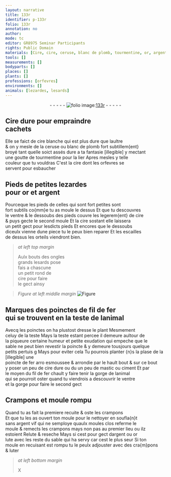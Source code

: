 ```yaml
---
layout: narrative
title: 133r
identifier: p-133r
folio: 133r
annotation: no
author:
mode: tc
editor: GR8975 Seminar Participants
rights: Public Domain
materials: [Cire, cire, ceruse, blanc de plomb, tourmentine, or, argent, fer, mastic, ciment, argent vif]
tools: []
measurements: []
bodyparts: []
places: []
plants: []
professions: [orfevres]
environments: []
animals: [lezardes, lesards]
---
```


<div class="folio" align="center">- - - - - <a href="http://gallica.bnf.fr/ark:/12148/btv1b10500001g/f271.image" target="_blank"><img src="https://cu-mkp.github.io/2017-workshop-edition/assets/photo-icon.png" alt="folio image: " style="display:inline-block; margin-bottom:-3px;"/>133r</a> - - - - - </div>  
  

## <span class="m">Cire</span> dure pour empraindre<br/> cachets

 
 Elle se faict de <span class="m">cire</span> blanche qui est plus dure que laultre<br/> & on y mesle de la <span class="m">ceruse</span> ou <span class="m">blanc de plomb</span> fort subtillem{ent}<br/> broyé tant quelle soict assés dure a ta fantasie <span class="del">[illegible]</span> y mectant<br/> une goutte de <span class="m">tourmentine</span> pour la lier Apres mesles y telle<br/> couleur que tu vouldras C'est la <span class="m">cire</span> dont les <span class="pro">orfevres</span> se<br/> servent pour esbaucher
 
 
  

## Pieds de petites <span class="al">lezardes</span><br/> pour <span class="m">or</span> et <span class="m">argent</span>

 
 Pourceque les pieds de celles qui sont fort petites sont<br/> fort subtils co{mm}e tu as moule le dessus Et que tu descouvres<br/> le ventre & le dessoubs des pieds couvre les legerem{ent} de <span class="m">cire</span><br/> & puys gecte le second moule Et la <span class="m">cire</span> sostant elle laissera<br/> un petit gect pour lesdicts pieds Et encores que le dessoubs<br/> diceulx vienne dune piece tu le peux bien reparer Et les escailles<br/> de dessus les orteils viendront bien.
 
> *at left top margin*
> 
> 
>   Aulx bouts des ongles<br/> grands <span class="al">lesards</span> pose<br/> <span class="del">fais</span> a chascune<br/> un petit rond de<br/> <span class="m">cire</span> pour faire<br/> le gect ainsy
 
> *Figure*
> *at left middle margin*
> <a href="https://drive.google.com/open?id=0B9-oNrvWdlO5V2JZcWtNeEJmYWs" target="_blank"><img src="https://cu-mkp.github.io/GR8975-edition/assets/photo-icon.png" alt="Figure" style="display:inline-block; margin-bottom:-3px;"/></a>
 
 
  

##  Marques des poinctes de fil de <span class="m">fer</span><br/> qui se trouvent en la teste de lanimal

 
 Avecq les poinctes on ha plustost dresse le plant Mesmement<br/> celuy de la teste Mays la teste estant percee il demeure aultour de<br/> la piqueure certaine humeur et petite exudation qui empeche que le<br/> sable ne peut bien revestir la poincte & y demeure tousjours quelque<br/> petits pertuis <span class="del">g</span> Mays pour eviter cela Tu pourrois planter <span class="add">{n}s la plase de la [illegible]</span> une<br/> poincte de <span class="m">fer</span> <span class="del">arro</span> esmoussee & arrondie par le hault bout & sur ce bout<br/> y poser un peu de <span class="m">cire</span> dure ou <span class="del">du</span> un peu de <span class="m">mastic</span> ou <span class="m">ciment</span> Et par<br/> le moyen du fil de <span class="m">fer</span> chault y faire tenir la gorge de lanimal<br/> qui se pourroit oster quand tu viendrois a descouvrir le ventre<br/> et la gorge pour faire le second gect
 
 
  

## Crampons et moule rompu

 
 Quand tu as fait la premiere recuite & oste les crampons<br/> Et que tu <span class="del">les</span> as ouvert ton moule pour le nettoyer en soufla{n}t<br/> sans <span class="m">argent vif</span> qui ne semploye quaulx moules clos referme le<br/> moule & remects les crampons mays non pas au premier lieu ou ilz<br/> estoient Relute & reseche Mays si cest pour gect d<span class="m">argent</span> ou <span class="m">or</span><br/> lute avec les reste du sable qui ha servy car cest le plus seur Si ton<br/> moule en recuisant est rompu tu le peulx adjouster avec des cra{m}pons<br/> & luter
 
> *at left bottom margin*
> 
> 
>   X 
 
